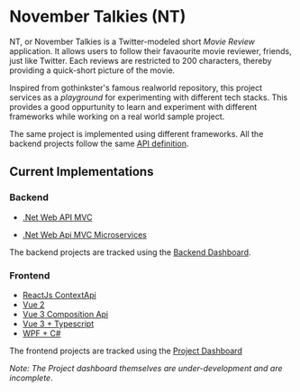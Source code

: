 # November Talkies (NT)

NT, or November Talkies is a Twitter-modeled short _Movie Review_ application. It allows users to follow their favaourite movie reviewer, friends, just like Twitter. Each reviews are restricted to 200 characters, thereby providing a quick-short picture of the movie.

Inspired from gothinkster's famous realworld repository, this project services as a _playground_ for experimenting with different tech stacks. This provides a good oppurtunity to learn and experiment with different frameworks while working on a real world sample project.

The same project is implemented using different frameworks. All the backend projects follow the same [API definition](https://github.com/anuviswan/nt/tree/master/server/nt.api.definition).

## Current Implementations

### Backend

 - [.Net Web API MVC](https://github.com/anuviswan/nt/tree/master/server/nt.webapi)

  - [.Net Web Api MVC Microservices](https://github.com/anuviswan/nt/tree/master/server/nt.microservice) 

  The backend projects are tracked using the [Backend Dashboard](https://github.com/users/anuviswan/projects/3). 

### Frontend

  - [ReactJs ContextApi](https://github.com/anuviswan/nt/tree/master/nt.webclient/reactjs) 
  -  [Vue 2](https://github.com/anuviswan/nt/tree/master/nt.webclient/vuejs/nt) 
  -  [Vue 3  Composition Api](https://github.com/anuviswan/nt/tree/master/nt.webclient/vue3/nt)         
  - [Vue 3 + Typescript](https://github.com/anuviswan/nt/tree/master/nt.webclient/typescriptvuejs/nt)
  - [WPF + C#](https://github.com/anuviswan/nt/tree/master/nt.desktop/wpf/nt.wpfclient) 

The frontend projects are tracked using the [Project Dashboard](https://github.com/users/anuviswan/projects/2)


_Note: The Project dashboard themselves are under-development and are incomplete_.
